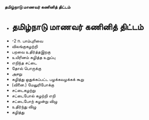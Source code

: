 **தமிழ்நாடு மாணவர் கணினித் திட்டம்**
- # தமிழ்நாடு மாணவர் கணினித் திட்டம்
- -2 n. பாம்புரிவை
- விலங்குகழற்றி
- பறவை உதிர்த்தஇறகு
- உயிரினம் கழித்த உறுப்பு
- எறிந்த சட்டை
- தோல் பொருக்கு
- அசறு
- கழித்து ஒதுக்கப்பட்ட பழக்கவழக்கக் கூறு
- (வினை.) மேலுரிபோக்கு
- சட்டைகழற்று
- சட்டைபோல் கழற்றி எறி
- சட்டைபோற் கழன்று விழு
- உதிர்ந்து விழு
- கழித்து

